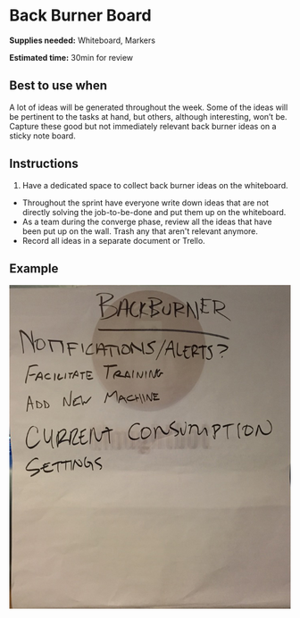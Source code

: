 # Back Burner Board

**Supplies needed:** Whiteboard, Markers

**Estimated time:** 30min for review

## Best to use when

A lot of ideas will be generated throughout the week. Some of the ideas
will be pertinent to the tasks at hand, but others, although interesting, won’t
be. Capture these good but not immediately relevant back burner ideas on a
sticky note board.

## Instructions

1. Have a dedicated space to collect back burner ideas on the whiteboard.
* Throughout the sprint have everyone write down ideas that are not directly
solving the job-to-be-done
and put them up on the whiteboard.
* As a team during the converge phase,
review all the ideas that have been put
up on the wall.
Trash any that aren't relevant anymore.
* Record all ideas in a separate document or Trello.

## Example

![Back Burner](images/back-burner.jpg)
